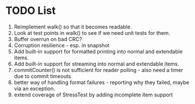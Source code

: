 # TODO List
1. Reimplement walk() so that it becomes readable.
2. Look at test points in walk() to see if we need unit tests for them.
3. Buffer overrun on bad CRC?
4. Corruption resilience - esp. in snapshot
5. Add built-in support for formatted printing into normal and extendable items.
6. Add built-in support for streaming into normal and extendable items.
7. commitCounter() is not sufficient for reader polling - also need a timer due to commit timeouts.
8. better way of handling format failures - reporting why they failed, maybe via an exception.
9. extend coverage of StressTest by adding incomplete item support
